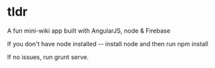 tldr
====

A fun mini-wiki app built with AngularJS, node &amp; Firebase

If you don't have node installed -- install node and then run npm install 

If no issues, run grunt serve. 

